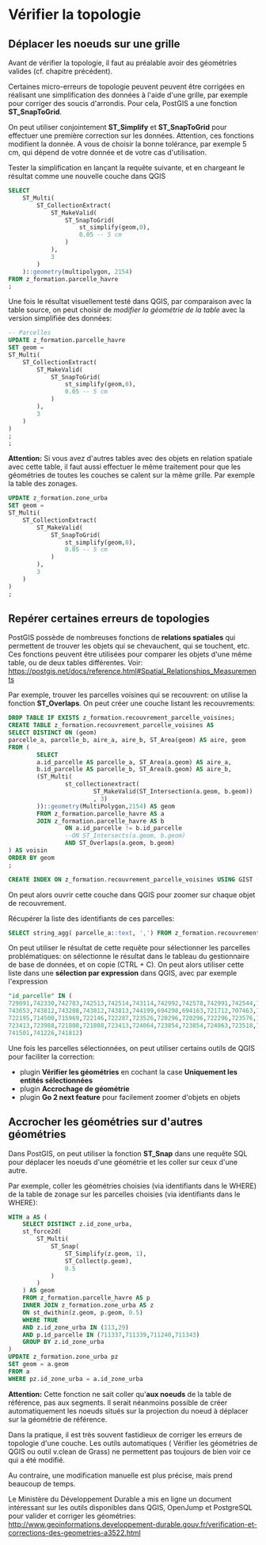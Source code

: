 # Vérifier la topologie

## Déplacer les noeuds sur une grille

Avant de vérifier la topologie, il faut au préalable avoir des géométries valides (cf. chapitre précédent).

Certaines micro-erreurs de topologie peuvent peuvent être corrigées en réalisant une simplification des données à l'aide d'une grille, par exemple pour corriger des soucis d'arrondis. Pour cela, PostGIS a une fonction **ST_SnapToGrid**.

On peut utiliser conjointement **ST_Simplify** et **ST_SnapToGrid** pour effectuer une première correction sur les données. Attention, ces fonctions modifient la donnée. A vous de choisir la bonne tolérance, par exemple 5 cm, qui dépend de votre donnée et de votre cas d'utilisation.

Tester la simplification en lançant la requête suivante, et en chargeant le résultat comme une nouvelle couche dans QGIS

```sql
SELECT
    ST_Multi(
        ST_CollectionExtract(
            ST_MakeValid(
                ST_SnapToGrid(
                    st_simplify(geom,0),
                    0.05 -- 5 cm
                )
            ),
            3
        )
    )::geometry(multipolygon, 2154)
FROM z_formation.parcelle_havre
;
```

Une fois le résultat visuellement testé dans QGIS, par comparaison avec la table source, on peut choisir de *modifier la géométrie de la table* avec la version simplifiée des données:

```sql
-- Parcelles
UPDATE z_formation.parcelle_havre
SET geom =
ST_Multi(
    ST_CollectionExtract(
        ST_MakeValid(
            ST_SnapToGrid(
                st_simplify(geom,0),
                0.05 -- 5 cm
            )
        ),
        3
    )
)
;
;
```

**Attention:** Si vous avez d'autres tables avec des objets en relation spatiale avec cette table, il faut aussi effectuer le même traitement pour que les géométries de toutes les couches se calent sur la même grille. Par exemple la table des zonages.

```sql
UPDATE z_formation.zone_urba
SET geom =
ST_Multi(
    ST_CollectionExtract(
        ST_MakeValid(
            ST_SnapToGrid(
                st_simplify(geom,0),
                0.05 -- 5 cm
            )
        ),
        3
    )
)
;
```


## Repérer certaines erreurs de topologies

PostGIS possède de nombreuses fonctions de **relations spatiales** qui permettent de trouver les objets qui se chevauchent, qui se touchent, etc. Ces fonctions peuvent être utilisées pour comparer les objets d'une même table, ou de deux tables différentes. Voir: https://postgis.net/docs/reference.html#Spatial_Relationships_Measurements

Par exemple, trouver les parcelles voisines qui se recouvrent: on utilise la fonction **ST_Overlaps**. On peut créer une couche listant les recouvrements:


```sql
DROP TABLE IF EXISTS z_formation.recouvrement_parcelle_voisines;
CREATE TABLE z_formation.recouvrement_parcelle_voisines AS
SELECT DISTINCT ON (geom)
parcelle_a, parcelle_b, aire_a, aire_b, ST_Area(geom) AS aire, geom
FROM (
        SELECT
        a.id_parcelle AS parcelle_a, ST_Area(a.geom) AS aire_a,
        b.id_parcelle AS parcelle_b, ST_Area(b.geom) AS aire_b,
        (ST_Multi(
                st_collectionextract(
                        ST_MakeValid(ST_Intersection(a.geom, b.geom))
                        , 3)
        ))::geometry(MultiPolygon,2154) AS geom
        FROM z_formation.parcelle_havre AS a
        JOIN z_formation.parcelle_havre AS b
                ON a.id_parcelle != b.id_parcelle
                --ON ST_Intersects(a.geom, b.geom)
                AND ST_Overlaps(a.geom, b.geom)
) AS voisin
ORDER BY geom
;

CREATE INDEX ON z_formation.recouvrement_parcelle_voisines USING GIST (geom);

```

On peut alors ouvrir cette couche dans QGIS pour zoomer sur chaque objet de recouvrement.

Récupérer la liste des identifiants de ces parcelles:

```sql
SELECT string_agg( parcelle_a::text, ',') FROM z_formation.recouvrement_parcelle_voisines;
```

On peut utiliser le résultat de cette requête pour sélectionner les parcelles problématiques: on sélectionne le résultat dans le tableau du gestionnaire de base de données, et on copie (CTRL + C). On peut alors utiliser cette liste dans une **sélection par expression** dans QGIS, avec par exemple l'expression

```sql
"id_parcelle" IN (
729091,742330,742783,742513,742514,743114,742992,742578,742991,742544,743009,744282,744378,744378,744281,744199,743646,746445,743680,744280,
743653,743812,743208,743812,743813,744199,694298,694163,721712,707463,744412,707907,707069,721715,721715,696325,696372,746305,722156,722555,
722195,714500,715969,722146,722287,723526,720296,720296,722296,723576,723572,723572,723571,724056,723570,723568,740376,722186,724055,714706,
723413,723988,721808,721808,723413,724064,723854,723854,724063,723518,720736,720653,741079,741227,740932,740932,740891,721259,741304,741304,
741501,741226,741812)
```

Une fois les parcelles sélectionnées, on peut utiliser certains outils de QGIS pour faciliter la correction:

* plugin **Vérifier les géométries** en cochant la case **Uniquement les entités sélectionnées**
* plugin **Accrochage de géométrie**
* plugin **Go 2 next feature** pour facilement zoomer d'objets en objets


## Accrocher les géométries sur d'autres géométries

Dans PostGIS, on peut utiliser la fonction **ST_Snap** dans une requête SQL pour déplacer les noeuds d'une géométrie et les coller sur ceux d'une autre.

Par exemple, coller les géométries choisies (via identifiants dans le WHERE) de la table de zonage sur les parcelles choisies (via identifiants dans le WHERE):

```sql
WITH a AS (
    SELECT DISTINCT z.id_zone_urba,
    st_force2d(
        ST_Multi(
            ST_Snap(
                ST_Simplify(z.geom, 1),
                ST_Collect(p.geom),
                0.5
            )
        )
    ) AS geom
    FROM z_formation.parcelle_havre AS p
    INNER JOIN z_formation.zone_urba AS z
    ON st_dwithin(z.geom, p.geom, 0.5)
    WHERE TRUE
    AND z.id_zone_urba IN (113,29)
    AND p.id_parcelle IN (711337,711339,711240,711343)
    GROUP BY z.id_zone_urba
)
UPDATE z_formation.zone_urba pz
SET geom = a.geom
FROM a
WHERE pz.id_zone_urba = a.id_zone_urba
```

**Attention:** Cette fonction ne sait coller qu'**aux noeuds** de la table de référence, pas aux segments. Il serait néanmoins possible de créer automatiquement les noeuds situés sur la projection du noeud à déplacer sur la géométrie de référence.

Dans la pratique, il est très souvent fastidieux de corriger les erreurs de topologie d'une couche. Les outils automatiques ( Vérifier les géométries de QGIS ou outil v.clean de Grass) ne permettent pas toujours de bien voir ce qui a été modifié.

Au contraire, une modification manuelle est plus précise, mais prend beaucoup de temps.

Le Ministère du Développement Durable a mis en ligne un document intéressant sur les outils disponibles dans QGIS, OpenJump et PostgreSQL pour valider et corriger les géométries: http://www.geoinformations.developpement-durable.gouv.fr/verification-et-corrections-des-geometries-a3522.html
